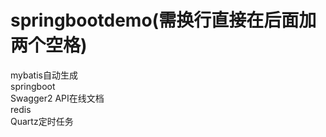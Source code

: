 # springbootdemo(需换行直接在后面加两个空格)
mybatis自动生成  
springboot  
Swagger2 API在线文档  
redis  
Quartz定时任务  

